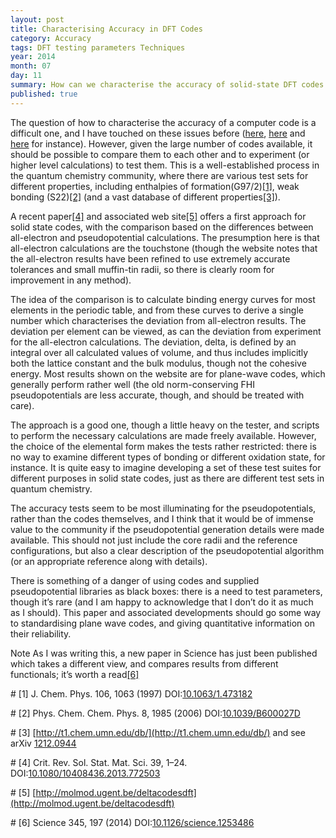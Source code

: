 ```yaml
---
layout: post
title: Characterising Accuracy in DFT Codes
category: Accuracy
tags: DFT testing parameters Techniques
year: 2014
month: 07
day: 11
summary: How can we characterise the accuracy of solid-state DFT codes ?
published: true
---
```

The question of how to characterise the accuracy of a computer code is a difficult one, and I have touched on these issues before ([here](/blog/what-if-dft-is-wrong), [here](/blog/increasing-accuracy) and [here](/blog/dft-weak-interactions) for instance).  However, given the large number of codes available, it should be possible to compare them to each other and to experiment (or higher level calculations) to test them.  This is a well-established process in the quantum chemistry community, where there are various test sets for different properties, including enthalpies of formation(G97/2)[[1]](#R1), weak bonding (S22)[[2]](#R2) (and a vast database of different properties[[3]](#R3)).

A recent paper[[4]](#R4) and associated web site[[5]](#R5) offers a first approach for solid state codes, with the comparison based on the differences between all-electron and pseudopotential calculations.  The presumption here is that all-electron calculations are the touchstone (though the website notes that the all-electron results have been refined to use extremely accurate tolerances and small muffin-tin radii, so there is clearly room for improvement in any method).

The idea of the comparison is to calculate binding energy curves for most elements in the periodic table, and from these curves to derive a single number which characterises the deviation from all-electron results.  The deviation per element can be viewed, as can the deviation from experiment for the all-electron calculations.  The deviation, delta, is defined by an integral over all calculated values of volume, and thus includes implicitly both the lattice constant and the bulk modulus, though not the cohesive energy.  Most results shown on the website are for plane-wave codes, which generally perform rather well (the old norm-conserving FHI pseudopotentials are less accurate, though, and should be treated with care).

The approach is a good one, though a little heavy on the tester, and scripts to perform the necessary calculations are made freely available.  However, the choice of the elemental form makes the tests rather restricted: there is no way to examine different types of bonding or different oxidation state, for instance.  It is quite easy to imagine developing a set of these test suites for different purposes in solid state codes, just as there are different test sets in quantum chemistry.

The accuracy tests seem to be most illuminating for the pseudopotentials, rather than the codes themselves, and I think that it would be of immense value to the community if the pseudopotential generation details were made available.  This should not just include the core radii and the reference configurations, but also a clear description of the pseudopotential algorithm (or an appropriate reference along with details).

There is something of a danger of using codes and supplied pseudopotential libraries as black boxes: there is a need to test parameters, though it’s rare (and I am happy to acknowledge that I don’t do it as much as I should).  This paper and associated developments should go some way to standardising plane wave codes, and giving quantitative information on their reliability.

Note As I was writing this, a new paper in Science has just been published which takes a different view, and compares results from different functionals; it’s worth a read[[6]](#R6)

#<a name="R1"></a>
[1] J. Chem. Phys. 106, 1063 (1997) DOI:[10.1063/1.473182](http://dx.doi.org/10.1063/1.473182)

#<a name="R2"></a>
[2] Phys. Chem. Chem. Phys. 8, 1985 (2006) DOI:[10.1039/B600027D](http://dx.doi.org/10.1039/B600027D)

#<a name="R3"></a>
[3] [http://t1.chem.umn.edu/db/](http://t1.chem.umn.edu/db/) and see arXiv [1212.0944](http://arxiv.org/abs/1212.0944)

#<a name="R4"></a>
[4] Crit. Rev. Sol. Stat. Mat. Sci. 39, 1–24. DOI:[10.1080/10408436.2013.772503](http://dx.doi.org/10.1080/10408436.2013.772503)

#<a name="R5"></a>
[5] [http://molmod.ugent.be/deltacodesdft](http://molmod.ugent.be/deltacodesdft)

#<a name="R6"></a>
[6] Science 345, 197 (2014) DOI:[10.1126/science.1253486](http://dx.doi.org/10.1126/science.1253486)
